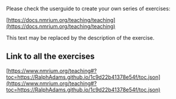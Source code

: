 Please check the userguide to create your own series of exercises:

[https://docs.nmrium.org/teaching/teaching](https://docs.nmrium.org/teaching/teaching)

This text may be replaced by the description of the exercise.

## Link to all the exercises

[https://www.nmrium.org/teaching#?toc=https://RalphAdams.github.io/1c9d22b41378e54f/toc.json](https://www.nmrium.org/teaching#?toc=https://RalphAdams.github.io/1c9d22b41378e54f/toc.json)

